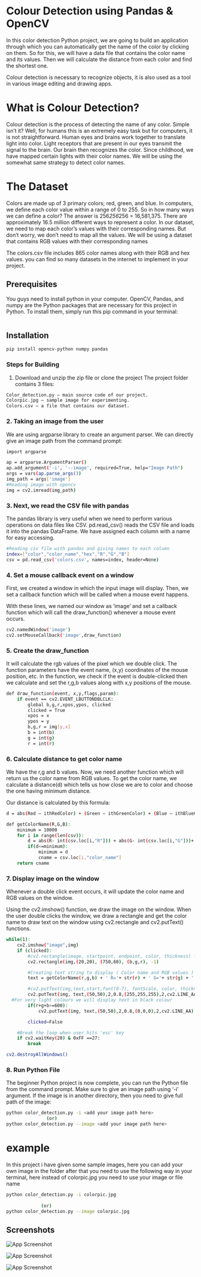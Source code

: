 
#  Colour Detection using Pandas & OpenCV

In this color detection Python project, we are going to build an application through which you can automatically get the name of the color by clicking on them. So for this, we will have a data file that contains the color name and its values. Then we will calculate the distance from each color and find the shortest one.

Colour detection is necessary to recognize objects, it is also used as a tool in various image editing and drawing apps.
# What is Colour Detection?
Colour detection is the process of detecting the name of any color. Simple isn’t it? Well, for humans this is an extremely easy task but for computers, it is not straightforward. Human eyes and brains work together to translate light into color. Light receptors that are present in our eyes transmit the signal to the brain. Our brain then recognizes the color. Since childhood, we have mapped certain lights with their color names. We will be using the somewhat same strategy to detect color names.

# The Dataset
Colors are made up of 3 primary colors; red, green, and blue. In computers, we define each color value within a range of 0 to 255. So in how many ways we can define a color? The answer is 256*256*256 = 16,581,375. There are approximately 16.5 million different ways to represent a color. In our dataset, we need to map each color’s values with their corresponding names. But don’t worry, we don’t need to map all the values. We will be using a dataset that contains RGB values with their corresponding names

The colors.csv file includes 865 color names along with their RGB and hex values.
you can find so many datasets in the internet to implement in your project.


## Prerequisites

You guys need to install python in your computer.
 OpenCV, Pandas, and numpy are the Python packages that are necessary for this project in Python. To install them, simply  run this pip command in your terminal:
 

```bash

```
## Installation    


```bash
pip install opencv-python numpy pandas
```

### Steps for Building
1. Download and unzip the zip file or clone the project
The project folder contains 3 files:

```bash
Color_detection.py – main source code of our project.
Colorpic.jpg – sample image for experimenting.
Colors.csv – a file that contains our dataset.
```
### 2. Taking an image from the user

We are using argparse library to create an argument parser. We can directly give an image path from the command prompt:


```bash
import argparse

ap = argparse.ArgumentParser()
ap.add_argument('-i', '--image', required=True, help="Image Path")
args = vars(ap.parse_args())
img_path = args['image']
#Reading image with opencv
img = cv2.imread(img_path)
```
### 3. Next, we read the CSV file with pandas
The pandas library is very useful when we need to perform various operations on data files like CSV. pd.read_csv() reads the CSV file and loads it into the pandas DataFrame. We have assigned each column with a name for easy accessing.

```bash
#Reading csv file with pandas and giving names to each column
index=["color","color_name","hex","R","G","B"]
csv = pd.read_csv('colors.csv', names=index, header=None)
```

### 4. Set a mouse callback event on a window
First, we created a window in which the input image will display. Then, we set a callback function which will be called when a mouse event happens.

With these lines, we named our window as ‘image’ and set a callback function which will call the draw_function() whenever a mouse event occurs.
```bash
cv2.namedWindow('image')
cv2.setMouseCallback('image',draw_function)
```
### 5. Create the draw_function
It will calculate the rgb values of the pixel which we double click. The function parameters have the event name, (x,y) coordinates of the mouse position, etc. In the function, we check if the event is double-clicked then we calculate and set the r,g,b values along with x,y positions of the mouse.




```bash
def draw_function(event, x,y,flags,param):
    if event == cv2.EVENT_LBUTTONDBLCLK:
        global b,g,r,xpos,ypos, clicked
        clicked = True
        xpos = x
        ypos = y
        b,g,r = img[y,x]
        b = int(b)
        g = int(g)
        r = int(r)
```
### 6. Calculate distance to get color name

We have the r,g and b values. Now, we need another function which will return us the color name from RGB values. To get the color name, we calculate a distance(d) which tells us how close we are to color and choose the one having minimum distance.

Our distance is calculated by this formula:

```bash
d = abs(Red – ithRedColor) + (Green – ithGreenColor) + (Blue – ithBlueColor) //formula
```




```bash
def getColorName(R,G,B):
    minimum = 10000
    for i in range(len(csv)):
        d = abs(R- int(csv.loc[i,"R"])) + abs(G- int(csv.loc[i,"G"]))+ abs(B- int(csv.loc[i,"B"]))
        if(d<=minimum):
            minimum = d
            cname = csv.loc[i,"color_name"]
    return cname
```

###  7. Display image on the window
Whenever a double click event occurs, it will update the color name and RGB values on the window.

Using the cv2.imshow() function, we draw the image on the window. When the user double clicks the window, we draw a rectangle and get the color name to draw text on the window using cv2.rectangle and cv2.putText() functions.


```bash
while(1):
    cv2.imshow("image",img)
    if (clicked):
        #cv2.rectangle(image, startpoint, endpoint, color, thickness) -1 thickness fills rectangle entirely
        cv2.rectangle(img,(20,20), (750,60), (b,g,r), -1)

        #Creating text string to display ( Color name and RGB values )
        text = getColorName(r,g,b) + ' R='+ str(r) + ' G='+ str(g) + ' B='+ str(b)

        #cv2.putText(img,text,start,font(0-7), fontScale, color, thickness, lineType, (optional bottomLeft bool) )
        cv2.putText(img, text,(50,50),2,0.8,(255,255,255),2,cv2.LINE_AA)
  #For very light colours we will display text in black colour
        if(r+g+b>=600):
            cv2.putText(img, text,(50,50),2,0.8,(0,0,0),2,cv2.LINE_AA)

        clicked=False

    #Break the loop when user hits 'esc' key 
    if cv2.waitKey(20) & 0xFF ==27:
        break

cv2.destroyAllWindows()
```

### 8. Run Python File

The beginner Python project is now complete, you can run the Python file from the command prompt. Make sure to give an image path using ‘-i’ argument. If the image is in another directory, then you need to give full path of the image:




```bash
python color_detection.py -i <add your image path here>
               (or)
python color_detection.py --image <add your image path here>               

```
# example
In this project i have given some sample images,  here you can  add your own image in the  folder  after that 
you  need  to use the following way in your terminal,
here instead of colorpic.jpg you need to use your image or file name


```bash
python color_detection.py -i colorpic.jpg
             
             (or)
python color_detection.py --image colorpic.jpg             
```



## Screenshots

![App Screenshot](https://github.com/yaswanthteja/colour_detection-using-pandas-opencv/blob/main/blue-color-detection.png)

![App Screenshot](https://github.com/yaswanthteja/colour_detection-using-pandas-opencv/blob/main/red-color-detection.png)

![App Screenshot](https://github.com/yaswanthteja/colour_detection-using-pandas-opencv/blob/main/yellow-color-detection.png)
